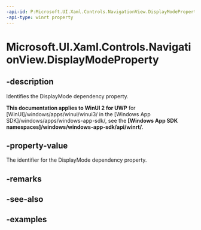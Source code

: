```yaml
---
-api-id: P:Microsoft.UI.Xaml.Controls.NavigationView.DisplayModeProperty
-api-type: winrt property
---
```

<!-- Property syntax.
public DependencyProperty DisplayModeProperty { get; }
-->

# Microsoft.UI.Xaml.Controls.NavigationView.DisplayModeProperty


## -description

Identifies the DisplayMode dependency property.


**This documentation applies to WinUI 2 for UWP** for [WinUI]/windows/apps/winui/winui3/ in the [Windows App SDK]/windows/apps/windows-app-sdk/, see the **[Windows App SDK namespaces]/windows/windows-app-sdk/api/winrt/**.

## -property-value

The identifier for the DisplayMode dependency property.


## -remarks


## -see-also


## -examples


